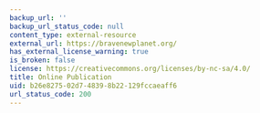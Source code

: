 ```yaml
---
backup_url: ''
backup_url_status_code: null
content_type: external-resource
external_url: https://bravenewplanet.org/
has_external_license_warning: true
is_broken: false
license: https://creativecommons.org/licenses/by-nc-sa/4.0/
title: Online Publication
uid: b26e8275-02d7-4839-8b22-129fccaeaff6
url_status_code: 200
---
```

